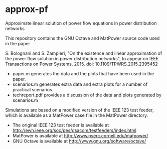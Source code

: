 approx-pf
=========

Approximate linear solution of power flow equations in power distribution networks

This repository contains the GNU Octave and MatPower source code used in the paper

S. Bolognani and S. Zampieri, "On the existence and linear approximation of the power flow solution in power distribution networks", to appear on IEEE Transactions on Power Systems, 2015. doi: 10.1109/TPWRS.2015.2395452

- paper.m generates the data and the plots that have been used in the paper.
- scenarios.m generates extra data and extra plots for a number of practical scenarios.
- techreport.pdf provides a discussion of the data and plots generated by scenarios.m

Simulations are based on a modified version of the IEEE 123 test feeder, which is available as a MatPower case file in the MatPower directory.

- The original IEEE 123 test feeder is available at http://ewh.ieee.org/soc/pes/dsacom/testfeeders/index.html
- MatPower is available at http://www.pserc.cornell.edu/matpower/
- GNU Octave is available at http://www.gnu.org/software/octave/


